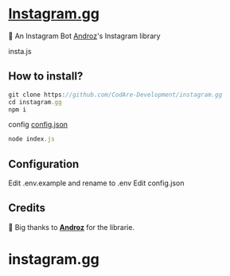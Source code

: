 # [Instagram.gg](https://www.instagram.com/turkceai/)

💬 An Instagram Bot [Androz](https://www.npmjs.com/package/@androz2091/insta.js)'s Instagram library 

insta.js

## How to install?

```js
git clone https://github.com/CodAre-Development/instagram.gg
cd instagram.gg
npm i
```
config [config.json](https://github.com/CodAre-Development/instagram.gg/blob/master/README.md#configuration)
```js
node index.js

```

## Configuration

Edit .env.example and rename to .env
Edit config.json

## Credits

🧡 Big thanks to **[Androz](https://github.com/Androz2091)** for the librarie.
# instagram.gg

